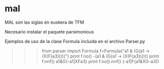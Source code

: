 # mal
MAL son las siglas en euskera de TFM

Necesario instalar el paquete parsimonious

Ejemplos de uso de la clase Formula incluida en el archivo Parser.py

>>> from parser import Formula
>>> f=Formula("a1 & (G(a1 -> (X(F(a3)))))")
>>> print f.no()
-(a1 & (G(a1 -> (X(F(a3))))))
>>> print f.nnf()
a1&G(-a1|XFa3)
>>> print f.no().nnf()
(-a1|F(a1&XG-a3))
